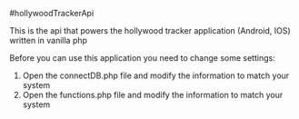#hollywoodTrackerApi

<p>This is the api that powers the hollywood tracker application (Android, IOS) written in vanilla php</p>
<p>Before you can use this application you need to change some settings:</p>
<ol>
  <li>Open the connectDB.php file and modify the information to match your system</li>
  <li>Open the functions.php file and modify the information to match your system</li>
</ol>

